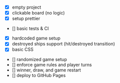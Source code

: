 - [x] empty project
- [x] clickable board (no logic)
- [x] setup prettier
- [] basic tests & CI
- [x] hardcoded game setup
- [x] destroyed ships support (hit/destroyed transition)
- [x] basic CSS
- [] randomized game setup
- [] enforce game rules and player turns
- [] winner, draw, and game restart
- [] deploy to GitHub Pages

